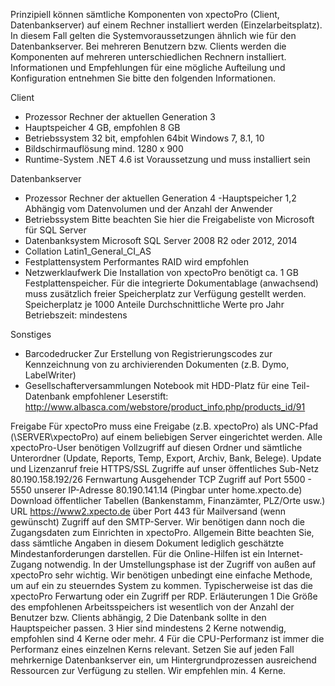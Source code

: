 Prinzipiell können sämtliche Komponenten von xpectoPro (Client, Datenbankserver) auf einem Rechner installiert werden (Einzelarbeitsplatz). In diesem Fall gelten die Systemvoraussetzungen ähnlich wie für den Datenbankserver. Bei mehreren Benutzern bzw. Clients werden die Komponenten auf mehreren unterschiedlichen Rechnern installiert. Informationen und Empfehlungen für eine mögliche Aufteilung und Konfiguration entnehmen Sie bitte den folgenden Informationen.


  Client
- Prozessor Rechner der aktuellen Generation 3
- Hauptspeicher 4 GB, empfohlen 8 GB
- Betriebssystem 32 bit, empfohlen 64bit Windows 7, 8.1, 10
- Bildschirmauflösung mind. 1280 x 900
- Runtime-System .NET 4.6 ist Voraussetzung und muss installiert sein



Datenbankserver
- Prozessor Rechner der aktuellen Generation 4
 -Hauptspeicher 1,2 Abhängig vom Datenvolumen und der Anzahl der Anwender
- Betriebssystem Bitte beachten Sie hier die Freigabeliste von Microsoft für SQL Server
- Datenbanksystem Microsoft SQL Server 2008 R2 oder 2012, 2014
- Collation Latin1_General_CI_AS
- Festplattensystem Performantes RAID wird empfohlen
- Netzwerklaufwerk Die Installation von xpectoPro benötigt ca. 1 GB Festplattenspeicher. Für die integrierte Dokumentablage (anwachsend) muss zusätzlich freier Speicherplatz zur Verfügung gestellt werden.
Speicherplatz je 1000 Anteile Durchschnittliche Werte pro Jahr Betriebszeit: mindestens


Sonstiges
- Barcodedrucker Zur Erstellung von Registrierungscodes zur Kennzeichnung von zu archivierenden Dokumenten (z.B. Dymo, LabelWriter)
- Gesellschafterversammlungen Notebook mit HDD-Platz für eine Teil-Datenbank empfohlener Leserstift: http://www.albasca.com/webstore/product_info.php/products_id/91


Freigabe
Für xpectoPro muss eine Freigabe (z.B. xpectoPro) als UNC-Pfad (\\SERVER\xpectoPro) auf einem beliebigen Server eingerichtet werden. Alle xpectoPro-User benötigen Vollzugriff auf diesen Ordner und sämtliche Unterordner (Update, Reports, Temp, Export, Archiv, Bank, Belege).
Update und Lizenzanruf
freie HTTPS/SSL Zugriffe auf unser öffentliches Sub-Netz 80.190.158.192/26
Fernwartung
Ausgehender TCP Zugriff auf Port 5500 - 5550 unserer IP-Adresse 80.190.141.14 (Pingbar unter home.xpecto.de)
Download öffentlicher Tabellen (Bankenstamm, Finanzämter, PLZ/Orte usw.)
URL https://www2.xpecto.de über Port 443
für Mailversand (wenn gewünscht)
Zugriff auf den SMTP-Server. Wir benötigen dann noch die Zugangsdaten zum Einrichten in xpectoPro.
Allgemein
Bitte beachten Sie, dass sämtliche Angaben in diesem Dokument lediglich geschätzte Mindestanforderungen darstellen. Für die Online-Hilfen ist ein Internet-Zugang notwendig. In der Umstellungsphase ist der Zugriff von außen auf xpectoPro sehr wichtig. Wir benötigen unbedingt eine einfache Methode, um auf ein zu steuerndes System zu kommen. Typischerweise ist das die xpectoPro Ferwartung oder ein Zugriff per RDP.
Erläuterungen
1 Die Größe des empfohlenen Arbeitsspeichers ist wesentlich von der Anzahl der Benutzer bzw. Clients abhängig,
2 Die Datenbank sollte in den Hauptspeicher passen.
3 Hier sind mindestens 2 Kerne notwendig, empfohlen sind 4 Kerne oder mehr.
4 Für die CPU-Performanz ist immer die Performanz eines einzelnen Kerns relevant. Setzen Sie auf jeden Fall mehrkernige Datenbankserver ein, um Hintergrundprozessen ausreichend Ressourcen zur Verfügung zu stellen. Wir empfehlen min. 4 Kerne.




